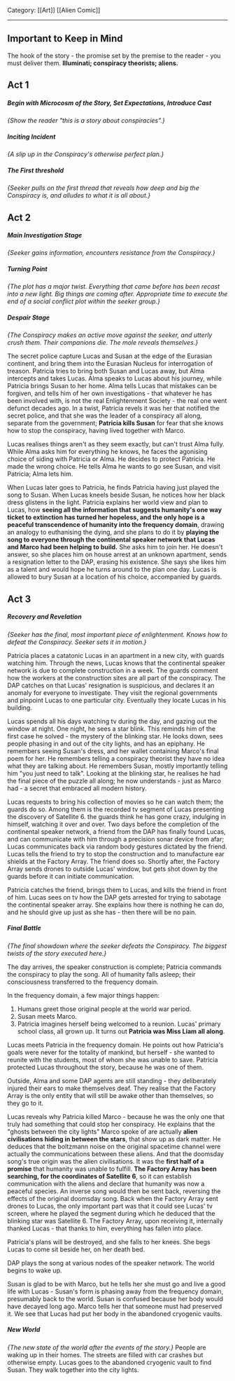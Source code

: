 Category: [[Art]] [[Alien Comic]]
___
## Important to Keep in Mind
The hook of the story - the promise set by the premise to the reader - you must deliver them. 
**Illuminati; conspiracy theorists; aliens.**
## Act 1
##### Begin with Microcosm of the Story, Set Expectations, Introduce Cast
*{Show the reader "this is a story about conspiracies".}*

##### Inciting Incident
*{A slip up in the Conspiracy's otherwise perfect plan.}*

##### The First threshold
*{Seeker pulls on the first thread that reveals how deep and big the Conspiracy is, and alludes to what it is all about.}*

## Act 2
##### Main Investigation Stage
*{Seeker gains information, encounters resistance from the Conspiracy.}*

##### Turning Point 
*{The plot has a major twist. Everything that came before has been recast into a new light. Big things are coming after. Appropriate time to execute the end of a social conflict plot within the seeker group.}*

##### Despair Stage
*{The Conspiracy makes an active move against the seeker, and utterly crush them. Their companions die. The mole reveals themselves.}*

The secret police capture Lucas and Susan at the edge of the Eurasian continent, and bring them into the Eurasian Nucleus for interrogation of treason. Patricia tries to bring both Susan and Lucas away, but Alma intercepts and takes Lucas. Alma speaks to Lucas about his journey, while Patricia brings Susan to her home. Alma tells Lucas that mistakes can be forgiven, and tells him of her own investigations - that whatever he has been involved with, is not the real Enlightenment Society - the real one went defunct decades ago. In a twist, Patricia revels it was her that notified the secret police, and that she was the leader of a conspiracy all along, separate from the government; **Patricia kills Susan** for fear that she knows how to stop the conspiracy, having lived together with Marco. 

Lucas realises things aren't as they seem exactly, but can't trust Alma fully. While Alma asks him for everything he knows, he faces the agonising choice of siding with Patricia or Alma. He decides to protect Patricia. He made the wrong choice. He tells Alma he wants to go see Susan, and visit Patricia; Alma lets him. 

When Lucas later goes to Patricia, he finds Patricia having just played the song to Susan. When Lucas kneels beside Susan, he notices how her black dress glistens in the light. Patricia explains her world view and plan to Lucas, how **seeing all the information that suggests humanity's one way ticket to extinction has turned her hopeless, and the only hope is a peaceful transcendence of humanity into the frequency domain**, drawing an analogy to euthanising the dying, and she plans to do it by **playing the song to everyone through the continental speaker network that Lucas and Marco had been helping to build.** She asks him to join her. He doesn't answer, so she places him on house arrest at an unknown apartment, sends a resignation letter to the DAP, erasing his existence. She says she likes him as a talent and would hope he turns around to the plan one day. Lucas is allowed to bury Susan at a location of his choice, accompanied by guards. 
## Act 3
##### Recovery and Revelation
*{Seeker has the final, most important piece of enlightenment. Knows how to defeat the Conspiracy. Seeker sets it in motion.}*

Patricia places a catatonic Lucas in an apartment in a new city, with guards watching him. Through the news, Lucas knows that the continental speaker network is due to complete construction in a week. The guards comment how the workers at the construction sites are all part of the conspiracy. The DAP catches on that Lucas' resignation is suspicious, and declares it an anomaly for everyone to investigate. They visit the regional governments and pinpoint Lucas to one particular city. Eventually they locate Lucas in his building. 

Lucas spends all his days watching tv during the day, and gazing out the window at night. One night, he sees a star blink. This reminds him of the first case he solved - the mystery of the blinking star. He looks down, sees people phasing in and out of the city lights, and has an epiphany. He remembers seeing Susan's dress, and her wallet containing Marco's final poem for her. He remembers telling a conspiracy theorist they have no idea what they are talking about. He remembers Susan, mostly importantly telling him "you just need to talk". Looking at the blinking star, he realises he had the final piece of the puzzle all along; he now understands - just as Marco had - a secret that embraced all modern history. 

Lucas requests to bring his collection of movies so he can watch them; the guards do so. Among them is the recorded tv segment of Lucas presenting the discovery of Satellite 6. the guards think he has gone crazy, indulging in himself, watching it over and over. Two days before the completion of the continental speaker network, a friend from the DAP has finally found Lucas, and can communicate with him through a precision sonar device from afar; Lucas communicates back via random body gestures dictated by the friend. Lucas tells the friend to try to stop the construction and to manufacture ear shields at the Factory Array. The friend does so. Shortly after, the Factory Array sends drones to outside Lucas' window, but gets shot down by the guards before it can initiate communication. 

Patricia catches the friend, brings them to Lucas, and kills the friend in front of him. Lucas sees on tv how the DAP gets arrested for trying to sabotage the continental speaker array. She explains how there is nothing he can do, and he should give up just as she has - then there will be no pain. 
##### Final Battle
*{The final showdown where the seeker defeats the Conspiracy. The biggest twists of the story executed here.}*

The day arrives, the speaker construction is complete; Patricia commands the conspiracy to play the song. All of humanity falls asleep; their consciousness transferred to the frequency domain. 

In the frequency domain, a few major things happen:
1. Humans greet those original people at the world war period. 
2. Susan meets Marco. 
3. Patricia imagines herself being welcomed to a reunion. Lucas' primary school class, all grown up. It turns out **Patricia was Miss Liam all along**. 

Lucas meets Patricia in the frequency domain. He points out how Patricia's goals were never for the totality of mankind, but herself - she wanted to reunite with the students, most of whom she was unable to save. Patricia protected Lucas throughout the story, because he was one of them. 

Outside, Alma and some DAP agents are still standing - they deliberately injured their ears to make themselves deaf. They realise that the Factory Array is the only entity that will still be awake other than themselves, so they go to it. 

Lucas reveals why Patricia killed Marco - because he was the only one that truly had something that could stop her conspiracy. He explains that the "ghosts between the city lights" Marco spoke of are actually **alien civilisations hiding in between the stars**, that show up as dark matter. He deduces that the boltzmann noise on the original spacetime channel were actually the communications between these aliens. And that the doomsday song's true origin was the alien civilisations. It was the **first half of a promise** that humanity was unable to fulfill. **The Factory Array has been searching, for the coordinates of Satellite 6**, so it can establish communication with the aliens and declare that humanity was now a peaceful species. An inverse song would then be sent back, reversing the effects of the original doomsday song. Back when the Factory Array sent drones to Lucas, the only important part was that it could see Lucas' tv screen, where he played the segment during which he deduced that the blinking star was Satellite 6. The Factory Array, upon receiving it, internally thanked Lucas - that thanks to him, everything has fallen into place. 

Patricia's plans will be destroyed, and she falls to her knees. She begs Lucas to come sit beside her, on her death bed. 

DAP plays the song at various nodes of the speaker network. The world begins to wake up. 

Susan is glad to be with Marco, but he tells her she must go and live a good life with Lucas - Susan's form is phasing away from the frequency domain, presumably back to the world. Susan is confused because her body would have decayed long ago. Marco tells her that someone must had preserved it. We see that Lucas had put her body in the abandoned cryogenic vaults. 
##### New World
*{The new state of the world after the events of the story.}*
People are waking up in their homes. The streets are filled with car crashes but otherwise empty. Lucas goes to the abandoned cryogenic vault to find Susan. They walk together into the city lights. 